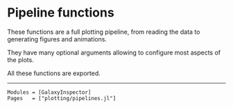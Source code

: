 # Pipeline functions

These functions are a full plotting pipeline, from reading the data to generating figures and animations.

They have many optional arguments allowing to configure most aspects of the plots.

All these functions are exported.

---

```@autodocs
Modules = [GalaxyInspector]
Pages   = ["plotting/pipelines.jl"]
```
